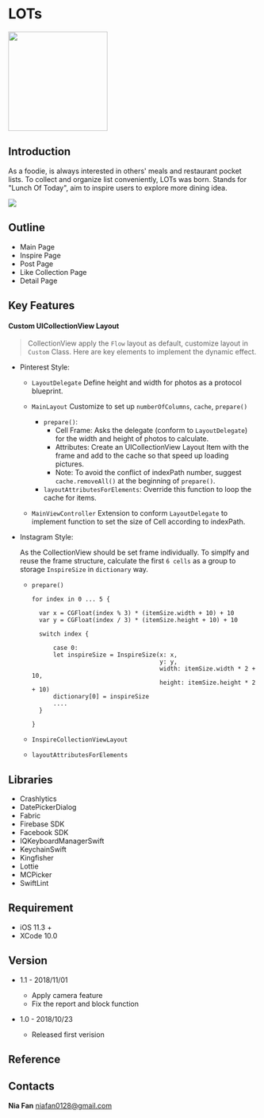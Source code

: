 # LOTs

<a href="https://itunes.apple.com/us/app/lots/id1439182743?l=zh&ls=1&mt=8"><img src="https://imgurl.org/temp/1811/79e15d026616cee0.png" width="200"></a>

## Introduction

As a foodie, is always interested in others' meals and restaurant pocket lists.
To collect and organize list conveniently, LOTs was born.
Stands for "Lunch Of Today", aim to inspire users to explore more dining idea.

![](https://imgurl.org/temp/1811/b6f42b3ce148ad92.png)

## Outline


* Main Page
* Inspire Page
* Post Page
* Like Collection Page
* Detail Page


## Key Features

<!-- * Custom UICollection Layout
* Animation / Transition
* Custom Camera
* Notification Update -->

#### Custom UICollectionView Layout
> CollectionView apply the `Flow` layout as default, customize layout in `Custom` Class.
Here are key elements to implement the dynamic effect.

  * Pinterest Style:

    * `LayoutDelegate` Define height and width for photos as a protocol blueprint.

    * `MainLayout` Customize to set up `numberOfColumns`, `cache`, `prepare()`
      * `prepare()`:
         * Cell Frame: Asks the delegate (conform to `LayoutDelegate`) for the width and height of photos to calculate.
         * Attributes: Create an UICollectionView Layout Item with the frame and add to the cache so that speed up loading pictures.
         * Note: To avoid the conflict of indexPath number, suggest `cache.removeAll()` at the beginning of `prepare()`.
      * `layoutAttributesForElements`: Override this function to loop the cache for items.

    * `MainViewController` Extension to conform `LayoutDelegate` to implement function to set the size of Cell according to indexPath.

* Instagram Style:

  As the CollectionView should be set frame individually. To simplfy and reuse the frame structure, calculate the first `6 cells` as a group to storage `InspireSize` in `dictionary` way.

  * `prepare()`

      ```
      for index in 0 ... 5 {

        var x = CGFloat(index % 3) * (itemSize.width + 10) + 10
        var y = CGFloat(index / 3) * (itemSize.height + 10) + 10

        switch index {

            case 0:
            let inspireSize = InspireSize(x: x,
                                          y: y,
                                          width: itemSize.width * 2 + 10,
                                          height: itemSize.height * 2 + 10)
            dictionary[0] = inspireSize
            ....
        }

      }
      ```




  * `InspireCollectionViewLayout`
  * `layoutAttributesForElements`



## Libraries

* Crashlytics
* DatePickerDialog
* Fabric
* Firebase SDK
* Facebook SDK
* IQKeyboardManagerSwift
* KeychainSwift
* Kingfisher
* Lottie
* MCPicker
* SwiftLint

## Requirement

* iOS 11.3 +
* XCode 10.0

## Version

* 1.1 - 2018/11/01
  * Apply camera feature
  * Fix the report and block function


* 1.0 - 2018/10/23
  * Released first verision

## Reference


## Contacts
**Nia Fan**
niafan0128@gmail.com
